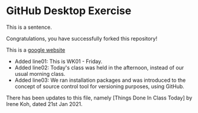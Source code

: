 # GitHub Desktop Exercise

This is a sentence.

Congratulations, you have successfully forked this repository!

This is a [google website](https://www.google.com)

- Added line01: This is WK01 - Friday.
- Added line02: Today's class was held in the afternoon, instead of our usual morning class.
- Added line03: We ran installation packages and was introduced to the concept of source control tool for versioning purposes, using GitHub.

There has been updates to this file, namely [Things Done In Class Today] by Irene Koh, dated 21st Jan 2021.
